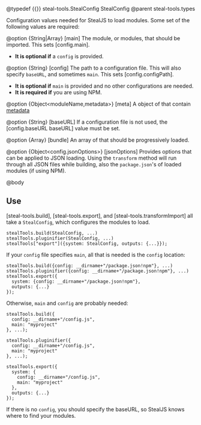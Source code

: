 @typedef {{}} steal-tools.StealConfig StealConfig
@parent steal-tools.types

Configuration values needed for StealJS to load modules. Some set of the following
values are required:

@option {String|Array<moduleName>} [main] The module, or modules, that should be 
imported.  This sets [config.main]. 

 - __It is optional if__ a `config` is provided.

@option {String} [config] The path to a configuration file. This
will also specify `baseURL`, and sometimes `main`. This sets [config.configPath].

 - __It is optional if__ `main` is provided and no other configurations are needed.
 - __It is required if__ you are using NPM.

@option {Object<moduleName,metadata>} [meta] A object of <moduleNames> that contain [metadata](http://stealjs.com/docs/config.meta.html)

@option {String} [baseURL] If a configuration file is not used, 
the [config.baseURL baseURL] value must be set.
 
@option {Array<moduleName>} [bundle] An array of <moduleNames> that should be progressively loaded.
  
@option {Object<config.jsonOptions>} [jsonOptions] Provides options that can be applied to JSON loading.
  Using the `transform` method will run through all JSON files while building, also the `package.json`'s of loaded modules
  (if using NPM). 

@body

## Use

[steal-tools.build], [steal-tools.export], and [steal-tools.transformImport] all
take a `StealConfig`, which configures the modules to load.

```
stealTools.build(StealConfig, ...)
stealTools.pluginifier(StealConfig, ...)
stealTools["export"]({system: StealConfig, outputs: {...}});
```

If your `config` file specifies `main`, all that is needed is the `config` location:

```
stealTools.build({config: __dirname+"/package.json!npm"}, ...)
stealTools.pluginifier({config: __dirname+"/package.json!npm"}, ...)
stealTools.export({
  system: {config: __dirname+"/package.json!npm"}, 
  outputs: {...}
});
```

Otherwise, `main` and `config` are probably needed:


```
stealTools.build({
  config: __dirname+"/config.js",
  main: "myproject"
}, ...);

stealTools.pluginifier({
  config: __dirname+"/config.js",
  main: "myproject"
}, ...);

stealTools.export({
  system: {
    config: __dirname+"/config.js",
    main: "myproject"
  }, 
  outputs: {...}
});
```

If there is no `config`, you should specify the baseURL, so StealJS knows where to find your modules.


